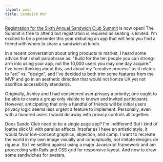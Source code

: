 ```yaml
---
layout: post
title: Sandwich MVP
---
```

[Registration for the Sixth Annual Sandwich Club Summit](http://sandwich-club.org/2017-sandwich-club-summit/) is now open! The Summit is free to attend but registration is required as seating is limited. I'm excited to be a presenter this year debuting an app that will help you find a friend with whom to share a sandwich at lunch.

In a recent conversation about bring products to market, I heard some advice that I shall paraphrase as: "Build for the ten people you can strong-arm into using your app, not the 10,000 users you may one day acquire." I've been thinking about this, and about my "creative process" as it relates to "art" vs. "design", and I've decided to both trim some features from the MVP and go in an aesthetic direction that would not lionize UX yet not sacrifice accessibility standards.

Originally, Ashley and I had considered user privacy a priority; one ought to be able to create a group only visible to known and invited participants. However, anticipating that only a handful of friends will be initial users privacy logic seems less urgent a feature to implement. Personally, even with a hundred users I would do away with privacy controls all together.

Does Sando Club need to be a single page app? I'm indifferent! But I kind of loathe slick UI with parallax effects. Insofar as I have an artistic style, it would favor low-concept graphics, abjection, and camp. I want to recreate the world in my own image visually and conceptually, not imitate designs de rigueur. So I've settled against using a major Javascript framework and am proceeding with Rails and CSS grid for responsive layout. And now to draw some sandwiches for avatars. 
